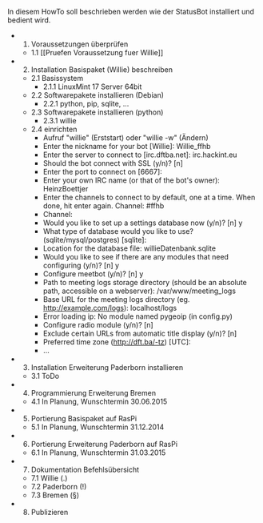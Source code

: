 In diesem HowTo soll beschrieben werden wie der StatusBot installiert und bedient wird.

* 1. Voraussetzungen überprüfen
  * 1.1 [[Pruefen Voraussetzung fuer Willie]]
* 2. Installation Basispaket (Willie) beschreiben
  * 2.1 Basissystem
    * 2.1.1 LinuxMint 17 Server 64bit
  * 2.2 Softwarepakete installieren (Debian)
    * 2.2.1 python, pip, sqlite, ...
  * 2.3 Softwarepakete installieren (python)
    * 2.3.1 willie
  * 2.4 einrichten
      * Aufruf "willie" (Erststart) oder "willie -w" (Ändern)
      * Enter the nickname for your bot [Willie]: Willie_ffhb
      * Enter the server to connect to [irc.dftba.net]: irc.hackint.eu
      * Should the bot connect with SSL (y/n)? [n]
      * Enter the port to connect on [6667]:
      * Enter your own IRC name (or that of the bot's owner): HeinzBoettjer
      * Enter the channels to connect to by default, one at a time. When done, hit enter again.
Channel: #ffhb
      * Channel:
      * Would you like to set up a settings database now (y/n)? [n] y
      * What type of database would you like to use? (sqlite/mysql/postgres) [sqlite]:
      * Location for the database file: willieDatenbank.sqlite
      * Would you like to see if there are any modules that need configuring (y/n)? [n] y
      * Configure meetbot (y/n)? [n] y
      * Path to meeting logs storage directory (should be an absolute path, accessible on a webserver): /var/www/meeting_logs
      * Base URL for the meeting logs directory (eg. http://example.com/logs): localhost/logs
      * Error loading ip: No module named pygeoip (in config.py)
      * Configure radio module (y/n)? [n]
      * Exclude certain URLs from automatic title display (y/n)? [n]
      * Preferred time zone (http://dft.ba/-tz) [UTC]:
      * ...

* 3. Installation Erweiterung Paderborn installieren
  * 3.1 ToDo
* 4. Programmierung Erweiterung Bremen
  * 4.1 In Planung, Wunschtermin 30.06.2015
* 5. Portierung Basispaket auf RasPi
  * 5.1 In Planung, Wunschtermin 31.12.2014
* 6. Portierung Erweiterung Paderborn auf RasPi
  * 6.1 In Planung, Wunschtermin 31.03.2015
* 7. Dokumentation Befehlsübersicht
  * 7.1 Willie (.)
  * 7.2 Paderborn (!)
  * 7.3 Bremen (§)
* 8.  Publizieren